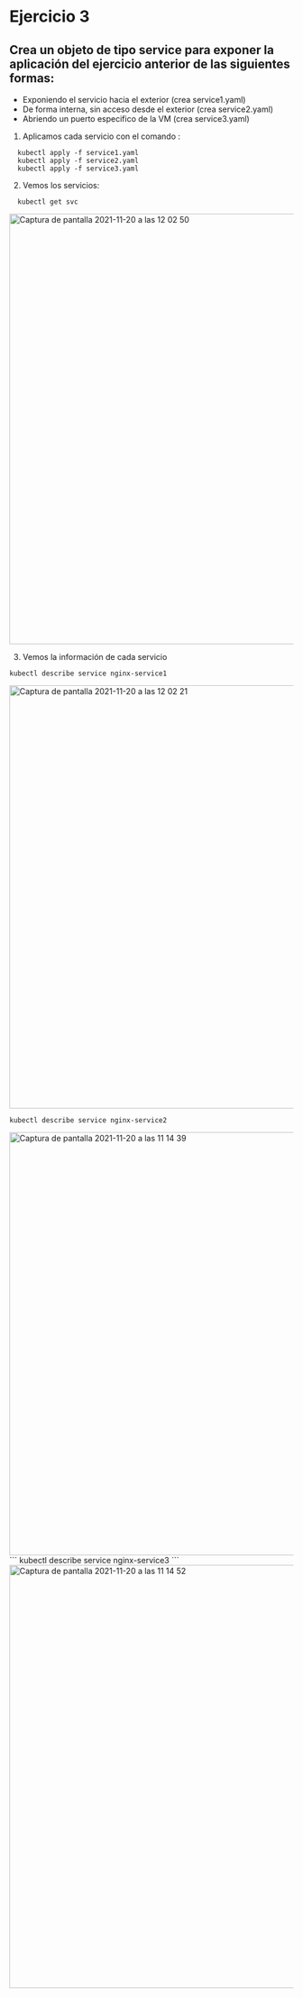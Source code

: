 # Ejercicio 3

## Crea un objeto de tipo service para exponer la aplicación del ejercicio anterior de las siguientes formas:
- Exponiendo el servicio hacia el exterior (crea service1.yaml)
- De forma interna, sin acceso desde el exterior (crea service2.yaml)
- Abriendo un puerto especifico de la VM (crea service3.yaml)

1. Aplicamos cada servicio con el comando :
```
  kubectl apply -f service1.yaml
  kubectl apply -f service2.yaml
  kubectl apply -f service3.yaml
```
2. Vemos los servicios:
```
  kubectl get svc
  ```

<img width="764" alt="Captura de pantalla 2021-11-20 a las 12 02 50" src="https://user-images.githubusercontent.com/26769446/142723917-11a44a09-35da-42bd-bf07-e6a221d086ee.png">

3. Vemos la información de cada servicio
```
kubectl describe service nginx-service1
```
<img width="751" alt="Captura de pantalla 2021-11-20 a las 12 02 21" src="https://user-images.githubusercontent.com/26769446/142723924-cc19d83f-cdf1-4c88-9bfe-fb5acabb927e.png">

```
kubectl describe service nginx-service2
```
<img width="751" alt="Captura de pantalla 2021-11-20 a las 11 14 39" src="https://user-images.githubusercontent.com/26769446/142722709-489f706a-ee4b-4b5b-bb99-65cdc8acec56.png">
```
kubectl describe service nginx-service3
```
<img width="751" alt="Captura de pantalla 2021-11-20 a las 11 14 52" src="https://user-images.githubusercontent.com/26769446/142722720-29e9a542-19d4-4dd9-8798-e88dcd6901be.png">
